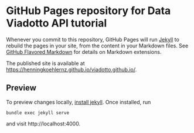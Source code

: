 # GitHub Pages repository for Data Viadotto API tutorial

Whenever you commit to this repository, GitHub Pages will run [Jekyll](https://jekyllrb.com/) to rebuild the pages in your site, from the content in your Markdown files.
See [GitHub Flavored Markdown](https://github.github.com/gfm/) for details on Markdown extensions.

The published site is available at https://henningkoehlernz.github.io/viadotto.github.io/.

## Preview

To preview changes locally, [install jekyll](https://docs.github.com/en/pages/setting-up-a-github-pages-site-with-jekyll/testing-your-github-pages-site-locally-with-jekyll).
Once installed, run

`bundle exec jekyll serve`

and visit http://localhost:4000.
